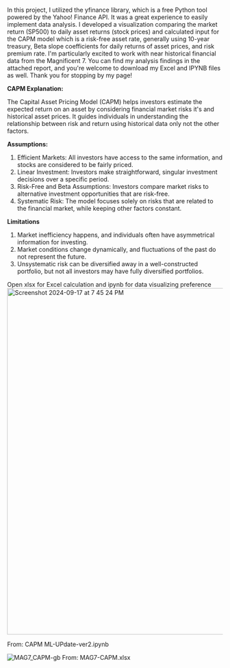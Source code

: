 In this project, I utilized the yfinance library, which is a free Python tool powered by the Yahoo! Finance API. It was a great experience to easily implement data analysis. I developed a visualization comparing the market return (SP500) to daily asset returns (stock prices) and calculated input for the CAPM model which is a risk-free asset rate, generally using 10-year treasury, Beta slope coefficients for daily returns of asset prices, and risk premium rate. I'm particularly excited to work with near historical financial data from the Magnificent 7. You can find my analysis findings in the attached report, and you're welcome to download my Excel and IPYNB files as well. Thank you for stopping by my page!

**CAPM Explanation:**

The Capital Asset Pricing Model (CAPM) helps investors estimate the expected return on an asset by considering financial market risks it's and historical asset prices. It guides individuals in understanding the relationship between risk and return using historical data only not the other factors.

**Assumptions:**
1. Efficient Markets: All investors have access to the same information, and stocks are considered to be fairly priced.
2. Linear Investment: Investors make straightforward, singular investment decisions over a specific period.
3. Risk-Free and Beta Assumptions: Investors compare market risks to alternative investment opportunities that are risk-free.
4. Systematic Risk: The model focuses solely on risks that are related to the financial market, while keeping other factors constant.

**Limitations**
1. Market inefficiency happens, and individuals often have asymmetrical information for investing.
2. Market conditions change dynamically, and fluctuations of the past do not represent the future.
3. Unsystematic risk can be diversified away in a well-constructed portfolio, but not all investors may have fully diversified portfolios.
   
Open xlsx for Excel calculation and ipynb for data visualizing preference
<img width="810" alt="Screenshot 2024-09-17 at 7 45 24 PM" src="https://github.com/user-attachments/assets/1e145f82-22a0-436c-80b6-40fd99a66164">

From: CAPM ML-UPdate-ver2.ipynb

![MAG7_CAPM-gb](https://github.com/user-attachments/assets/1868a89f-1339-4ce7-8216-cf9d4e670cbc)
From: MAG7-CAPM.xlsx



